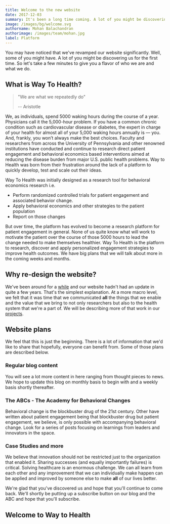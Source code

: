 ```yaml
---
title: Welcome to the new website
date: 2017-12-03
summary: It's been a long time coming. A lot of you might be discovering us for the first time. So let's take a few minutes to give you a flavor of who we are and what we do. 
image: /images/bg/welcome.svg
authorname: Mohan Balachandran
authorimage: /images/team/mohan.jpg
label: Platform
---
```

You may have noticed that we've revamped our website significantly. Well, some of you might have. A lot of you might be discovering us for the first time. So let's take a few minutes to give you a flavor of who we are and what we do.

## What is Way To Health?

<blockquote>
    <p>"We are what we repeatedly do"</p>
    <footer>-- Aristotle</footer>
</blockquote>


We, as individuals, spend 5000 waking hours during the course of a year. Physicians call it the 5,000-hour problem. If you have a common chronic condition such as cardiovascular disease or diabetes, the expert in charge of your health for almost all of your 5,000 waking hours annually is — you. And, frankly, you won’t always make the best choices. Faculty and researchers from across the University of Pennsylvania and other renowned institutions have conducted and continue to research direct patient engagement and behavioral economics based interventions aimed at reducing the disease burden from major U.S. public health problems. Way to Health was born from their frustration around the lack of a platform to quickly develop, test and scale out their ideas.

Way To Health was initially designed as a research tool for behavioral economics research i.e. 

- Perform randomized controlled trials for patient engagement and associated behavior change. 
- Apply behavioral economics and other strategies to the patient population
- Report on those changes

But over time, the platform has evolved to become a research platform for patient engagement in general. None of us quite know what will work to motivate the patient over the course of those 5000 hours to lead the change needed to make themselves healthier. Way To Health is the platform to research, discover and apply personalized engagement strategies to improve health outcomes. We have big plans that we will talk about more in the coming weeks and months. 

## Why re-design the website?
We've been around for a [while](/about) and our website hadn't had an update in quite a few years. That's the simplest explanation. At a more macro level, we felt that it was time that we communicated **all** the things that we enable and the value that we bring to not only researchers but also to the health system that we're a part of. We will be describing more of that work in our [projects](/projects).

## Website plans
We feel that this is just the beginning. There is a lot of information that we'd like to share that hopefully, everyone can benefit from. Some of those plans are described below.

### Regular blog content
You will see a lot more content in here ranging from thought pieces to news. We hope to update this blog on monthly basis to begin with and a weekly basis shortly thereafter.

### The ABCs - The Academy for Behavioral Changes
Behavioral change is the blockbuster drug of the 21st century. Other have written about patient engagement being that blockbuster drug but patient engagement, we believe, is only possible with accompanying behavioral change. Look for a series of posts focusing on learnings from leaders and innovators in the space.

### Case Studies and more

We believe that innovation should not be restricted just to the organization that enabled it. Sharing successes (and equally importantly failures) is critical. Solving healthcare is an enormous challenge. We can all learn from each other and any improvement that we can individually make happen can be applied and improved by someone else to make **all** of our lives better. 

We're glad that you've discovered us and hope that you'll continue to come back. We'll shortly be putting up a subscribe button on our blog and the ABC and hope that you'll subscribe.

## Welcome to Way to Health
